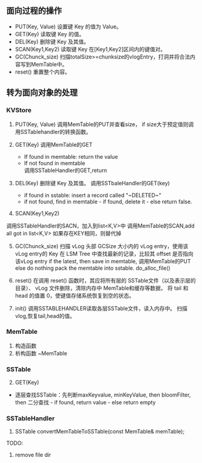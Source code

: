 ## 面向过程的操作

- PUT(Key, Value) 设置键 Key 的值为 Value。
- GET(Key) 读取键 Key 的值。
- DEL(Key) 删除键 Key 及其值。
- SCAN(Key1,Key2) 读取键 Key 在[Key1,Key2]区间内的键值对。
- GC(Chunck_size) 扫描totalSize>=chunksize的vlogEntry，打洞并将合法内容写到MemTable中。
- reset() 重置整个内容。

## 转为面向对象的处理

### KVStore

1. PUT(Key, Value)
调用MemTable的PUT并查看size，
    if size大于预定值则调用SSTablehandler的转换函数。

2. GET(Key)
调用MemTable的GET
    - If found in memtable: return the value
    - If not found in memtable  
        调用SSTableHandler的GET,return 

3. DEL(Key) 删除键 Key 及其值。
调用SSTbaleHandler的GET(key)
    - if found in sstable: insert a record called "~DELETED~"
    - if not found, find in memtable 
                - if found, delete it
                - else return false.

4. SCAN(Key1,Key2)

调用SSTableHandler的SACN，加入到list<K,V>中
调用MemTable的SCAN,add all got in list<K,V> 如果存在KEY相同，则替代掉

5. GC(Chunck_size)
扫描 vLog 头部 GCSize 大小内的 vLog entry，使用该 vLog entry的 Key 在 LSM Tree 中查找最新的记录，比较其 offset 是否指向该vLog entry
    if the latest, then save in memtable, 调用MemTable的PUT
    else do nothing
pack the memtable into sstable.
do_alloc_file()

6. reset()
在调用 reset() 函数时，其应将所有层的 SSTable文件（以及表示层的目录）、 vLog 文件删除，清除内存中 MemTable和缓存等数据， 将 tail 和 head 的值置 0，使键值存储系统恢复到空的状态。

7. init()
调用SSTABLEHANDLER读取各层SSTable文件，读入内存中。
扫描vlog,恢复tail,head的值。

### MemTable

1. 构造函数
2. 析构函数 ~MemTable

### SSTable

2. GET(Key)
- 逐层查找SSTable：先判断maxKeyvalue, minKeyValue, then bloomFilter, then 二分查找
            - if found, return value
            - else return empty

### SSTableHandler

1. SSTable convertMemTableToSSTable(const MemTable& memTable);


TODO:
1. remove file dir